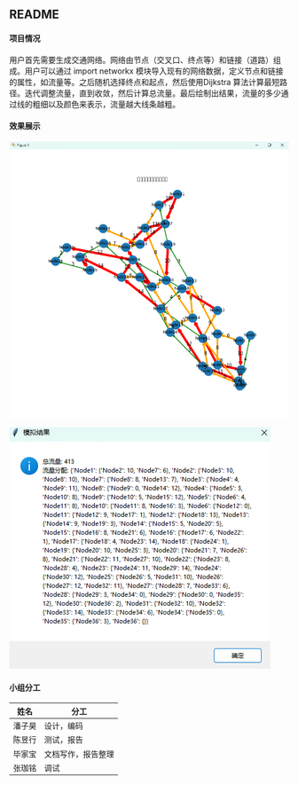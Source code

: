 ## README

#### 项目情况

用户首先需要生成交通网络。网络由节点（交叉口、终点等）和链接（道路）组成。用户可以通过 import networkx 模块导入现有的网络数据，定义节点和链接的属性，如流量等。之后随机选择终点和起点，然后使用Dijkstra 算法计算最短路径。迭代调整流量，直到收敛，然后计算总流量。最后绘制出结果，流量的多少通过线的粗细以及颜色来表示，流量越大线条越粗。

#### 效果展示

![](README.assets/QQ图片20241126203158.png)

![](README.assets/QQ图片20241126203222.png)

#### 小组分工

| 姓名   | 分工               |
| ------ | ------------------ |
| 潘子昊 | 设计，编码         |
| 陈昱行 | 测试，报告         |
| 毕家宝 | 文档写作，报告整理 |
| 张珈铭 | 调试               |